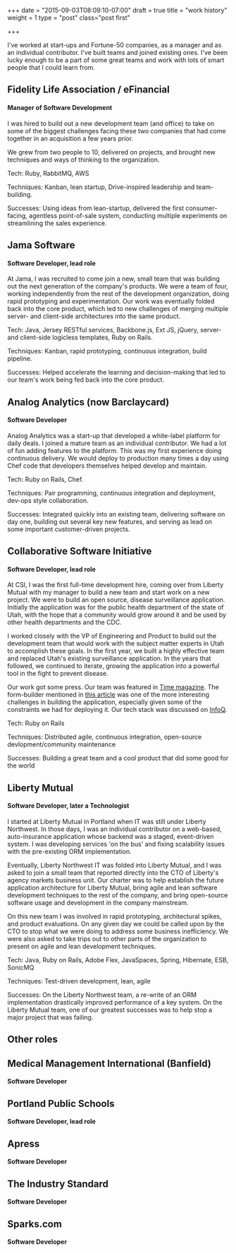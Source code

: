 +++
date = "2015-09-03T08:09:10-07:00"
draft = true
title = "work history"
weight = 1
type = "post"
class="post first"

+++

I've worked at start-ups and Fortune-50 companies, as a manager and as an individual contributor. I've built teams and joined existing ones. I've been lucky enough to be a part of some great teams and work with lots of smart people that I could learn from. 

## Fidelity Life Association / eFinancial

#### Manager of Software Development

I was hired to build out a new development team (and office) to take on some of the biggest challenges facing these two companies that had come together in an acquisition a few years prior.

We grew from two people to 10, delivered on projects, and brought new techniques and ways of thinking to the organization. 

Tech: Ruby, RabbitMQ, AWS

Techniques: Kanban, lean startup, Drive-inspired leadership and team-building.

Successes: Using ideas from lean-startup, delivered the first consumer-facing, agentless point-of-sale system, conducting multiple experiments on streamlining the sales experience.

## Jama Software

#### Software Developer, lead role

At Jama, I was recruited to come join a new, small team that was building out the next generation of the company's products. We were a team of four, working independently from the rest of the development organization, doing rapid prototyping and experimentation. Our work was eventually folded back into the core product, which led to new challenges of merging multiple server- and client-side architectures into the same product.

Tech: Java, Jersey RESTful services, Backbone.js, Ext JS, jQuery, server- and client-side logicless templates, Ruby on Rails.

Techniques: Kanban, rapid prototyping, continuous integration, build pipeline.

Successes: Helped accelerate the learning and decision-making that led to our team's work being fed back into the core product.

## Analog Analytics (now Barclaycard)

#### Software Developer

Analog Analytics was a start-up that developed a white-label platform for daily deals. I joined a mature team as an individual contributor. We had a lot of fun adding features to the platform. This was my first experience doing continuous delivery. We would deploy to production many times a day using Chef code that developers themselves helped develop and maintain. 

Tech: Ruby on Rails, Chef.

Techniques: Pair programming, continuous integration and deployment, dev-ops style collaboration.

Successes: Integrated quickly into an existing team, delivering software on day one, building out several key new features, and serving as lead on some important customer-driven projects.

## Collaborative Software Initiative
#### Software Developer, lead role

At CSI, I was the first full-time development hire, coming over from Liberty Mutual with my manager to build a new team and start work on a new project. We were to build an open source, disease surveillance application. Initially the application was for the public health department of the state of Utah, with the hope that a community would grow around it and be used by other health departments and the CDC.

I worked closely with the VP of Engineering and Product to build out the development team that would work with the subject matter experts in Utah to accomplish these goals. In the first year, we built a highly effective team and replaced Utah's existing surveillance application. In the years that followed, we continued to iterate, growing the application into a powerful tool in the fight to prevent disease.

Our work got some press. Our team was featured in [Time magazine](http://content.time.com/time/specials/2007/article/0,28804,1706699_1707550_1820094,00.html). The form-builder mentioned in [this article](http://siliconflorist.com/2008/09/18/collaborative-software-initiative-launches-trisano-an-open-source-means-of-tracking-disease/) was one of the more interesting challenges in building the application, especially given some of the constraints we had for deploying it. Our tech stack was discussed on [InfoQ](http://www.infoq.com/news/2008/05/csi-disease-management-jruby).

Tech: Ruby on Rails

Techniques: Distributed agile, continuous integration, open-source devlopment/community maintenance

Successes: Building a great team and a cool product that did some good for the world

## Liberty Mutual
#### Software Developer, later a Technologist

I started at Liberty Mutual in Portland when IT was still under Liberty Northwest. In those days, I was an individual contributor on a web-based, auto-insurance application whose backend was a staged, event-driven system. I was developing services 'on the bus' and fixing scalability issues with the pre-existing ORM implementation.

Eventually, Liberty Northwest IT was folded into Liberty Mutual, and I was asked to join a small team that reported directly into the CTO of Liberty's agency markets business unit. Our charter was to help establish the future application architecture for Liberty Mutual, bring agile and lean software development techniques to the rest of the company, and bring open-source software usage and development in the company mainstream.

On this new team I was involved in rapid prototyping, architectural spikes, and product evaluations. On any given day we could be called upon by the CTO to stop what we were doing to address some business inefficiency. We were also asked to take trips out to other parts of the organization to present on agile and lean development techniques.

Tech: Java, Ruby on Rails, Adobe Flex, JavaSpaces, Spring, Hibernate, ESB, SonicMQ

Techniques: Test-driven development, lean, agile 

Successes: On the Liberty Northwest team, a re-write of an ORM implementation drastically improved performance of a key system. On the Liberty Mutual team, one of our greatest successes was to help stop a major project that was failing. 

## Other roles

## Medical Management International (Banfield)
#### Software Developer

## Portland Public Schools
#### Software Developer, lead role

## Apress
#### Software Developer

## The Industry Standard
#### Software Developer

## Sparks.com
#### Software Developer
